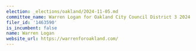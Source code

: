 ```yaml
---
election: _elections/oakland/2024-11-05.md
committee_name: Warren Logan for Oakland City Council District 3 2024
filer_id: '1463590'
is_incumbent: false
name: Warren Logan
website_url: https://warrenforoakland.com/
---
```

